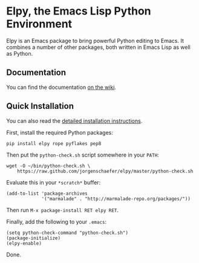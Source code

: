 # Elpy, the Emacs Lisp Python Environment

Elpy is an Emacs package to bring powerful Python editing to Emacs. It
combines a number of other packages, both written in Emacs Lisp as
well as Python.

## Documentation

You can find the documentation [on the wiki][wiki].

[wiki]: https://github.com/jorgenschaefer/elpy/wiki

## Quick Installation

You can also read the [detailed installation instructions][Installation].

[Installation]: https://github.com/jorgenschaefer/elpy/wiki/Installation

First, install the required Python packages:

```
pip install elpy rope pyflakes pep8
```

Then put the `python-check.sh` script somewhere in your `PATH`:

```
wget -O ~/bin/python-check.sh \
    https://raw.github.com/jorgenschaefer/elpy/master/python-check.sh
```

Evaluate this in your `*scratch*` buffer:

```Lisp
(add-to-list 'package-archives
             '("marmalade" . "http://marmalade-repo.org/packages/"))
```

Then run `M-x package-install RET elpy RET`.

Finally, add the following to your `.emacs`:

```Lisp
(setq python-check-command "python-check.sh")
(package-initialize)
(elpy-enable)
```

Done.
